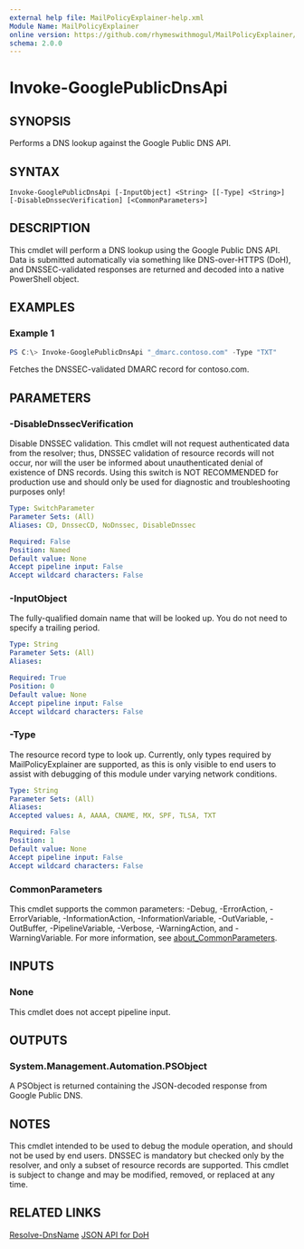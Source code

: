 ```yaml
---
external help file: MailPolicyExplainer-help.xml
Module Name: MailPolicyExplainer
online version: https://github.com/rhymeswithmogul/MailPolicyExplainer/blob/main/man/en-US/Invoke-GooglePublicDnsApi.md
schema: 2.0.0
---
```


# Invoke-GooglePublicDnsApi

## SYNOPSIS
Performs a DNS lookup against the Google Public DNS API.

## SYNTAX

```
Invoke-GooglePublicDnsApi [-InputObject] <String> [[-Type] <String>] [-DisableDnssecVerification] [<CommonParameters>]
```

## DESCRIPTION
This cmdlet will perform a DNS lookup using the Google Public DNS API.  Data is submitted automatically via something like DNS-over-HTTPS (DoH), and DNSSEC-validated responses are returned and decoded into a native PowerShell object.

## EXAMPLES

### Example 1
```powershell
PS C:\> Invoke-GooglePublicDnsApi "_dmarc.contoso.com" -Type "TXT"
```

Fetches the DNSSEC-validated DMARC record for contoso.com.

## PARAMETERS

### -DisableDnssecVerification
Disable DNSSEC validation.  This cmdlet will not request authenticated data from the resolver;  thus, DNSSEC validation of resource records will not occur, nor will the user be informed about unauthenticated denial of existence of DNS records.  Using this switch is NOT RECOMMENDED for production use and should only be used for diagnostic and troubleshooting purposes only!

```yaml
Type: SwitchParameter
Parameter Sets: (All)
Aliases: CD, DnssecCD, NoDnssec, DisableDnssec

Required: False
Position: Named
Default value: None
Accept pipeline input: False
Accept wildcard characters: False
```

### -InputObject
The fully-qualified domain name that will be looked up.  You do not need to specify a trailing period.

```yaml
Type: String
Parameter Sets: (All)
Aliases:

Required: True
Position: 0
Default value: None
Accept pipeline input: False
Accept wildcard characters: False
```

### -Type
The resource record type to look up.  Currently, only types required by MailPolicyExplainer are supported, as this is only visible to end users to assist with debugging of this module under varying network conditions.

```yaml
Type: String
Parameter Sets: (All)
Aliases:
Accepted values: A, AAAA, CNAME, MX, SPF, TLSA, TXT

Required: False
Position: 1
Default value: None
Accept pipeline input: False
Accept wildcard characters: False
```

### CommonParameters
This cmdlet supports the common parameters: -Debug, -ErrorAction, -ErrorVariable, -InformationAction, -InformationVariable, -OutVariable, -OutBuffer, -PipelineVariable, -Verbose, -WarningAction, and -WarningVariable. For more information, see [about_CommonParameters](http://go.microsoft.com/fwlink/?LinkID=113216).

## INPUTS

### None
This cmdlet does not accept pipeline input.

## OUTPUTS

### System.Management.Automation.PSObject
A PSObject is returned containing the JSON-decoded response from Google Public DNS.

## NOTES
This cmdlet intended to be used to debug the module operation, and should not be used by end users.  DNSSEC is mandatory but checked only by the resolver, and only a subset of resource records are supported.  This cmdlet is subject to change and may be modified, removed, or replaced at any time.

## RELATED LINKS

[Resolve-DnsName]()
[JSON API for DoH](https://developers.google.com/speed/public-dns/docs/doh/json)
